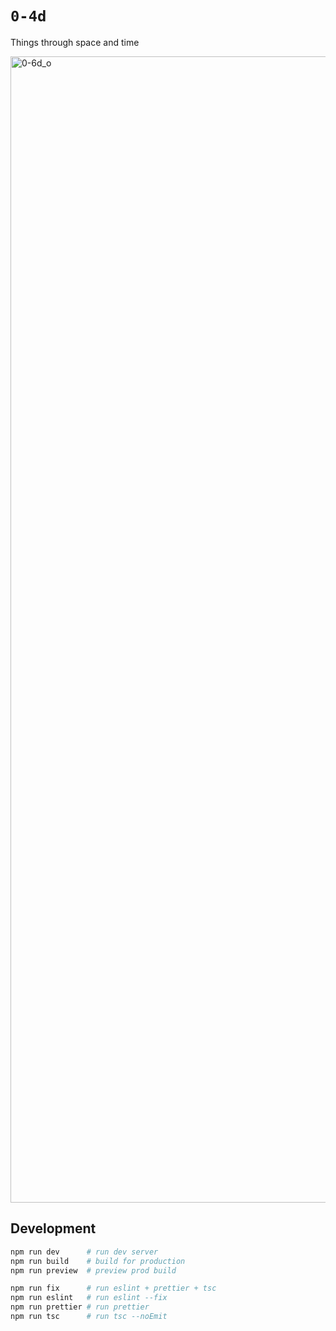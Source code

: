 # `0-4d`

Things through space and time

[<img width="1834" alt="0-6d_o" src="https://user-images.githubusercontent.com/409114/203824964-1a1b5ad5-0ee9-4833-8f82-e153b5b8b07b.png">](https://alexburner.github.io/0-4d/#trails-combined?behavior=orbiting&particles=9)

## Development

```sh
npm run dev      # run dev server
npm run build    # build for production
npm run preview  # preview prod build

npm run fix      # run eslint + prettier + tsc
npm run eslint   # run eslint --fix
npm run prettier # run prettier
npm run tsc      # run tsc --noEmit
```
